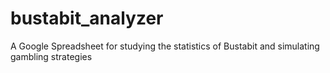 # bustabit_analyzer
A Google Spreadsheet for studying the statistics of Bustabit and simulating gambling strategies
